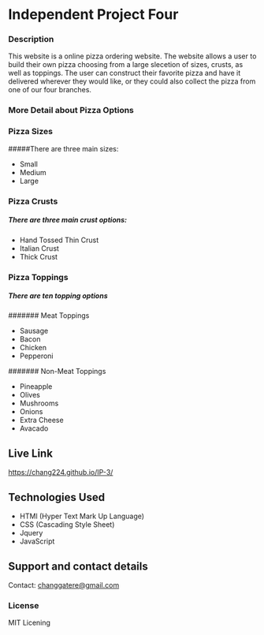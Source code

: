 # Independent Project Four

### Description
This website is a online pizza ordering website. The website allows a user to build their own pizza choosing from a large slecetion of sizes,
crusts, as well as toppings. The user can construct their favorite pizza and have it delivered wherever they would like, or they could also 
collect the pizza from one of our four branches.

### More Detail about Pizza Options

### Pizza Sizes

#####There are three main sizes:
* Small
* Medium
* Large


### Pizza Crusts

##### There are three main crust options:
* Hand Tossed Thin Crust
* Italian Crust
* Thick Crust

### Pizza Toppings

##### There are ten topping options

####### Meat Toppings
* Sausage
* Bacon
* Chicken
* Pepperoni

####### Non-Meat Toppings
* Pineapple
* Olives
* Mushrooms
* Onions
* Extra Cheese
* Avacado

## Live Link
https://chang224.github.io/IP-3/

## Technologies Used
* HTMl (Hyper Text Mark Up Language)
* CSS (Cascading Style Sheet)
* Jquery
* JavaScript

## Support and contact details
Contact: changgatere@gmail.com

### License
MIT Licening
